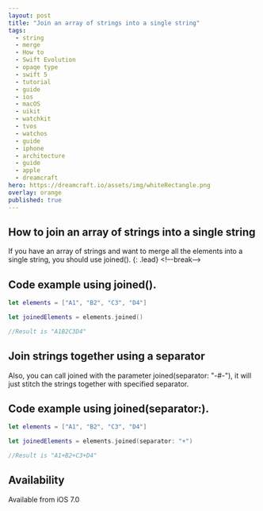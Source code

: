 ```yaml
---
layout: post
title: "Join an array of strings into a single string"
tags:
  - string
  - merge
  - How to
  - Swift Evolution
  - opaqe type
  - swift 5
  - tutorial
  - guide
  - ios
  - macOS
  - uikit
  - watchkit
  - tvos
  - watchos
  - guide
  - iphone
  - architecture
  - guide
  - apple
  - dreamcraft
hero: https://dreamcraft.io/assets/img/whiteRectangle.png
overlay: orange
published: true
---
```


## How to join an array of strings into a single string

If you have an array of strings and want to merge all the elements into a single string, you should use joined().
{: .lead}
<!–-break-–>
## Code example using joined().

```swift
let elements = ["A1", "B2", "C3", "D4"]

let joinedElements = elements.joined()

//Result is "A1B2C3D4"
```

## Join strings together using a separator

Also, you can call joined with the parameter joined(separator: "-#-"), it will just stitch the strings together with specified separator.

## Code example using joined(separator:).

```swift
let elements = ["A1", "B2", "C3", "D4"]

let joinedElements = elements.joined(separator: "+")

//Result is "A1+B2+C3+D4"
```

##  Availability  

Available from iOS 7.0
